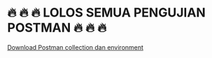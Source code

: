 # :fire: :fire: :fire: LOLOS SEMUA PENGUJIAN POSTMAN :fire: :fire: :fire:
[Download Postman collection dan environment](https://drive.google.com/file/d/1mZasKal2g3DnR8MqKKeyHYy8mu8FxdxM/view)
